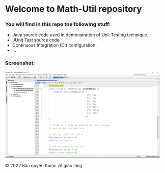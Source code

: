 ﻿# Welcome to Math-Util repository

### You will find in this repo the following stuff:
* Java source code used in demonstration of Unit Testing technique.
* JUnit Test source code.
* Continuous Integration (CI) configuration.
* ...

### Screenshot:
![Junit - TDD](https://github.com/Nguyen-Hoang-Thuan-OU/math-util/blob/main/images/math-util-intro.png)

© 2022 Bản quyền thuộc về giáo.làng